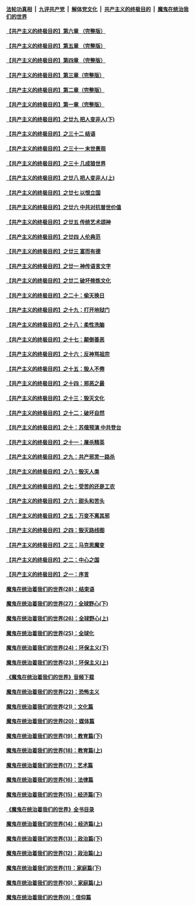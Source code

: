 ####  [法轮功真相](../../../../basic/blob/master/README.md?t=07041431) &nbsp;|&nbsp; [九评共产党](../../../../9ping.md/blob/master/README.md?t=07041431) &nbsp;|&nbsp; [解体党文化](../../../../jtdwh.md/blob/master/README.md?t=07041431)  &nbsp;|&nbsp; [共产主义的终极目的](../../../../gczydzjmd.md/blob/master/README.md?t=07041431) &nbsp;|&nbsp; [魔鬼在统治我们的世界](../../../../mgztzwmdsj.md/blob/master/README.md?t=07041431) 

#### [【共产主义的终极目的】第六章 （完整版）](../pages/nsc422/n11428913.md?t=07041431) 

#### [【共产主义的终极目的】第五章 （完整版）](../pages/nsc422/n11428912.md?t=07041431) 

#### [【共产主义的终极目的】第四章 （完整版）](../pages/nsc422/n11428907.md?t=07041431) 

#### [【共产主义的终极目的】第三章（完整版）](../pages/nsc422/n11428848.md?t=07041431) 

#### [【共产主义的终极目的】第二章（完整版）](../pages/nsc422/n11428831.md?t=07041431) 

#### [【共产主义的终极目的】第一章（完整版）](../pages/nsc422/n11417651.md?t=07041431) 

#### [【共产主义的终极目的】之廿九 把人变非人(下)](../pages/nsc422/n11344140.md?t=07041431) 

#### [【共产主义的终极目的】之三十二 结语](../pages/nsc422/n11360535.md?t=07041431) 

#### [【共产主义的终极目的】之三十一 末世景观](../pages/nsc422/n11351129.md?t=07041431) 

#### [【共产主义的终极目的】之三十 几成狼世界](../pages/nsc422/n11348280.md?t=07041431) 

#### [【共产主义的终极目的】之廿八 把人变非人(上)](../pages/nsc422/n11340492.md?t=07041431) 

#### [【共产主义的终极目的】之廿七 以恨立国](../pages/nsc422/n11336944.md?t=07041431) 

#### [【共产主义的终极目的】之廿六 中共对抗普世价值](../pages/nsc422/n11324785.md?t=07041431) 

#### [【共产主义的终极目的】之廿五 传统艺术颂神](../pages/nsc422/n11296396.md?t=07041431) 

#### [【共产主义的终极目的】之廿四 人伦典范](../pages/nsc422/n11296397.md?t=07041431) 

#### [【共产主义的终极目的】之廿三 富而有德](../pages/nsc422/n11283598.md?t=07041431) 

#### [【共产主义的终极目的】之廿一 神传语言文字](../pages/nsc422/n11263265.md?t=07041431) 

#### [【共产主义的终极目的】之廿二 破坏修炼文化](../pages/nsc422/n11245728.md?t=07041431) 

#### [【共产主义的终极目的】之二十：偷天换日](../pages/nsc422/n11238846.md?t=07041431) 

#### [【共产主义的终极目的】之十九：打开地狱门](../pages/nsc422/n11206376.md?t=07041431) 

#### [【共产主义的终极目的】之十八：柔性洗脑](../pages/nsc422/n11199994.md?t=07041431) 

#### [【共产主义的终极目的】之十七：颠倒善恶](../pages/nsc422/n11179782.md?t=07041431) 

#### [【共产主义的终极目的】之十六：反神骂祖宗](../pages/nsc422/n11166798.md?t=07041431) 

#### [【共产主义的终极目的】之十五：毁人不倦](../pages/nsc422/n11166792.md?t=07041431) 

#### [【共产主义的终极目的】之十四：邪恶之最](../pages/nsc422/n11150249.md?t=07041431) 

#### [【共产主义的终极目的】之十三：毁灭文化](../pages/nsc422/n11135227.md?t=07041431) 

#### [【共产主义的终极目的】之十二：破坏自然](../pages/nsc422/n11135214.md?t=07041431) 

#### [【共产主义的终极目的】之十：苏俄预演 中共登台](../pages/nsc422/n11118424.md?t=07041431) 

#### [【共产主义的终极目的】之十一：屠杀精英](../pages/nsc422/n11118442.md?t=07041431) 

#### [【共产主义的终极目的】之九：共产邪灵一路杀](../pages/nsc422/n11114139.md?t=07041431) 

#### [【共产主义的终极目的】之八：毁灭人类](../pages/nsc422/n11108503.md?t=07041431) 

#### [【共产主义的终极目的】之七：受苦的还是工农](../pages/nsc422/n11101809.md?t=07041431) 

#### [【共产主义的终极目的】之六：甜头和苦头](../pages/nsc422/n11096971.md?t=07041431) 

#### [【共产主义的终极目的】之五：万变不离其邪](../pages/nsc422/n11091285.md?t=07041431) 

#### [【共产主义的终极目的】之四：毁灭路线图](../pages/nsc422/n11086284.md?t=07041431) 

#### [【共产主义的终极目的】之三：马克思魔变](../pages/nsc422/n11061941.md?t=07041431) 

#### [【共产主义的终极目的】之二：中心之国](../pages/nsc422/n11047728.md?t=07041431) 

#### [【共产主义的终极目的】之一：序言](../pages/nsc422/n11086077.md?t=07041431) 

#### [魔鬼在统治着我们的世界(28)：结束语](../pages/nsc422/n10936246.md?t=07041431) 

#### [魔鬼在统治着我们的世界(27)：全球野心(下)](../pages/nsc422/n10928319.md?t=07041431) 

#### [魔鬼在统治着我们的世界(26)：全球野心(上)](../pages/nsc422/n10900318.md?t=07041431) 

#### [魔鬼在统治着我们的世界(25)：全球化](../pages/nsc422/n10788205.md?t=07041431) 

#### [魔鬼在统治着我们的世界(24)：环保主义(下)](../pages/nsc422/n10695307.md?t=07041431) 

#### [魔鬼在统治着我们的世界(23)：环保主义(上)](../pages/nsc422/n10688613.md?t=07041431) 

#### [《魔鬼在统治着我们的世界》音频下载](../pages/nsc422/n10635553.md?t=07041431) 

#### [魔鬼在统治着我们的世界(22)：恐怖主义](../pages/nsc422/n10614727.md?t=07041431) 

#### [魔鬼在统治着我们的世界(21)：文化篇](../pages/nsc422/n10597706.md?t=07041431) 

#### [魔鬼在统治着我们的世界(20)：媒体篇](../pages/nsc422/n10586579.md?t=07041431) 

#### [魔鬼在统治着我们的世界(19)：教育篇(下)](../pages/nsc422/n10564808.md?t=07041431) 

#### [魔鬼在统治着我们的世界(18)：教育篇(上)](../pages/nsc422/n10526970.md?t=07041431) 

#### [魔鬼在统治着我们的世界(17)：艺术篇](../pages/nsc422/n10499093.md?t=07041431) 

#### [魔鬼在统治着我们的世界(16)：法律篇](../pages/nsc422/n10485969.md?t=07041431) 

#### [魔鬼在统治着我们的世界(15)：经济篇(下)](../pages/nsc422/n10469975.md?t=07041431) 

#### [《魔鬼在统治着我们的世界》全书目录](../pages/nsc422/n10464261.md?t=07041431) 

#### [魔鬼在统治着我们的世界(14)：经济篇(上)](../pages/nsc422/n10457370.md?t=07041431) 

#### [魔鬼在统治着我们的世界(13)：政治篇(下)](../pages/nsc422/n10448270.md?t=07041431) 

#### [魔鬼在统治着我们的世界(12)：政治篇(上)](../pages/nsc422/n10444576.md?t=07041431) 

#### [魔鬼在统治着我们的世界(11)：家庭篇(下)](../pages/nsc422/n10440961.md?t=07041431) 

#### [魔鬼在统治着我们的世界(10)：家庭篇(上)](../pages/nsc422/n10435448.md?t=07041431) 

#### [魔鬼在统治着我们的世界(9)：信仰篇](../pages/nsc422/n10432159.md?t=07041431) 

